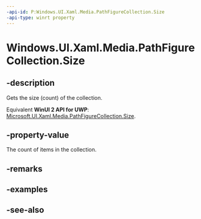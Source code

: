 ```yaml
---
-api-id: P:Windows.UI.Xaml.Media.PathFigureCollection.Size
-api-type: winrt property
---
```


<!-- Property syntax
public uint Size { get; }
-->

# Windows.UI.Xaml.Media.PathFigureCollection.Size

## -description
Gets the size (count) of the collection.

Equivalent **WinUI 2 API for UWP**: [Microsoft.UI.Xaml.Media.PathFigureCollection.Size](/windows/winui/api/microsoft.ui.xaml.media.pathfigurecollection.size).

## -property-value
The count of items in the collection.

## -remarks

## -examples

## -see-also
